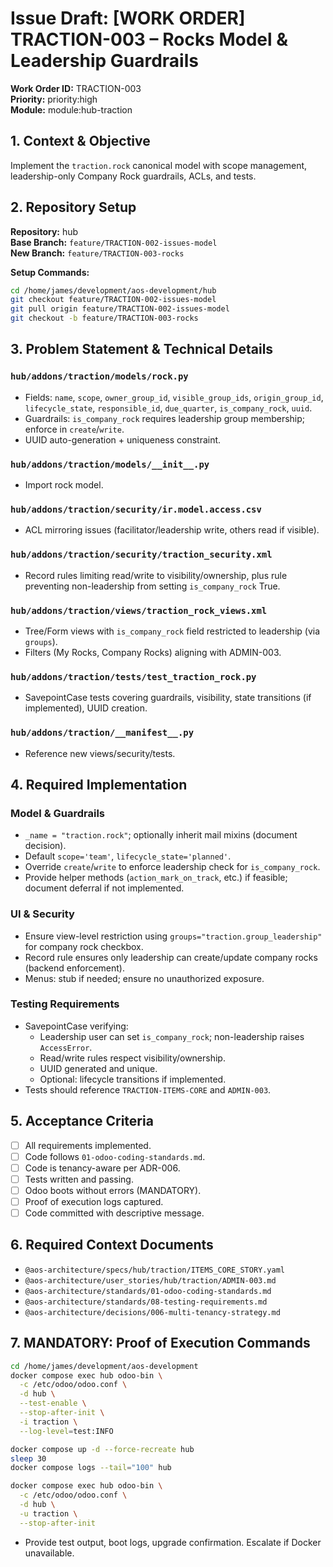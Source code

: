 # Issue Draft: [WORK ORDER] TRACTION-003 – Rocks Model & Leadership Guardrails

**Work Order ID:** TRACTION-003  
**Priority:** priority:high  
**Module:** module:hub-traction

## 1. Context & Objective

Implement the `traction.rock` canonical model with scope management, leadership-only Company Rock guardrails, ACLs, and tests.

## 2. Repository Setup

**Repository:** hub  
**Base Branch:** `feature/TRACTION-002-issues-model`  
**New Branch:** `feature/TRACTION-003-rocks`

**Setup Commands:**
```bash
cd /home/james/development/aos-development/hub
git checkout feature/TRACTION-002-issues-model
git pull origin feature/TRACTION-002-issues-model
git checkout -b feature/TRACTION-003-rocks
```

## 3. Problem Statement & Technical Details

### `hub/addons/traction/models/rock.py`
- Fields: `name`, `scope`, `owner_group_id`, `visible_group_ids`, `origin_group_id`, `lifecycle_state`, `responsible_id`, `due_quarter`, `is_company_rock`, `uuid`.
- Guardrails: `is_company_rock` requires leadership group membership; enforce in `create`/`write`.
- UUID auto-generation + uniqueness constraint.

### `hub/addons/traction/models/__init__.py`
- Import rock model.

### `hub/addons/traction/security/ir.model.access.csv`
- ACL mirroring issues (facilitator/leadership write, others read if visible).

### `hub/addons/traction/security/traction_security.xml`
- Record rules limiting read/write to visibility/ownership, plus rule preventing non-leadership from setting `is_company_rock` True.

### `hub/addons/traction/views/traction_rock_views.xml`
- Tree/Form views with `is_company_rock` field restricted to leadership (via `groups`).
- Filters (My Rocks, Company Rocks) aligning with ADMIN-003.

### `hub/addons/traction/tests/test_traction_rock.py`
- SavepointCase tests covering guardrails, visibility, state transitions (if implemented), UUID creation.

### `hub/addons/traction/__manifest__.py`
- Reference new views/security/tests.

## 4. Required Implementation

### Model & Guardrails
- `_name = "traction.rock"`; optionally inherit mail mixins (document decision).
- Default `scope='team'`, `lifecycle_state='planned'`.
- Override `create`/`write` to enforce leadership check for `is_company_rock`.
- Provide helper methods (`action_mark_on_track`, etc.) if feasible; document deferral if not implemented.

### UI & Security
- Ensure view-level restriction using `groups="traction.group_leadership"` for company rock checkbox.
- Record rule ensures only leadership can create/update company rocks (backend enforcement).
- Menus: stub if needed; ensure no unauthorized exposure.

### Testing Requirements
- SavepointCase verifying:
  - Leadership user can set `is_company_rock`; non-leadership raises `AccessError`.
  - Read/write rules respect visibility/ownership.
  - UUID generated and unique.
  - Optional: lifecycle transitions if implemented.
- Tests should reference `TRACTION-ITEMS-CORE` and `ADMIN-003`.

## 5. Acceptance Criteria

- [ ] All requirements implemented.  
- [ ] Code follows `01-odoo-coding-standards.md`.  
- [ ] Code is tenancy-aware per ADR-006.  
- [ ] Tests written and passing.  
- [ ] Odoo boots without errors (MANDATORY).  
- [ ] Proof of execution logs captured.  
- [ ] Code committed with descriptive message.

## 6. Required Context Documents

- `@aos-architecture/specs/hub/traction/ITEMS_CORE_STORY.yaml`
- `@aos-architecture/user_stories/hub/traction/ADMIN-003.md`
- `@aos-architecture/standards/01-odoo-coding-standards.md`
- `@aos-architecture/standards/08-testing-requirements.md`
- `@aos-architecture/decisions/006-multi-tenancy-strategy.md`

## 7. MANDATORY: Proof of Execution Commands

```bash
cd /home/james/development/aos-development
docker compose exec hub odoo-bin \
  -c /etc/odoo/odoo.conf \
  -d hub \
  --test-enable \
  --stop-after-init \
  -i traction \
  --log-level=test:INFO

docker compose up -d --force-recreate hub
sleep 30
docker compose logs --tail="100" hub

docker compose exec hub odoo-bin \
  -c /etc/odoo/odoo.conf \
  -d hub \
  -u traction \
  --stop-after-init
```

- Provide test output, boot logs, upgrade confirmation. Escalate if Docker unavailable.


